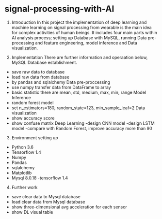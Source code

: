 # signal-processing-with-AI
1. Introduction
In this project the implementation of deep learning and machine learning on signal processing from wearable is the main idea for complex activities of human beings. It includes four main parts within AI analysis process; setting up Database with MySQL, running Data pre-processing and feature engineering, model inference and Data visualization. 

2. Implementation
There are further information and operaation below,
MySQL Database establishment.
- save raw data to database
- load raw data from database
- by pandas and sqlalchemy
Data pre-proccessing
- use numpy transfer data from DataFrame to array
- basic statistic there are mean, std, medium, max, min, range 
Model Inference
- random forest model 
- set n_estimators=180, random_state=123, min_sample_leaf=2 
Data visualization
- show accuracy score
- show confuse matrix
Deep Learning
-design CNN model
-design LSTM model
-compare with Random Forest, improve accuracy more than 90
3. Environment setting up
- Python 3.6
- Tensorflow 1.4
- Numpy
- Pandas
- sqlalchemy
- Matplotlib
- Mysql 8.0.18
-tensorflow 1.4
4. Further work
- save clear data to Mysql database
- load clear data from Mysql database
- show three-dimensional avg acceleration for each sensor
- show DL visual table
